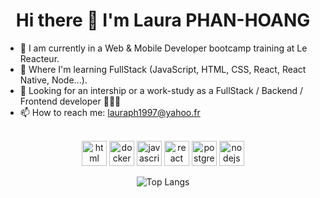 <h1 align="center">Hi there 👋 I'm Laura PHAN-HOANG </h1>


- 🔭 I am currently in a Web & Mobile Developer bootcamp training at Le Reacteur.
- 🌱 Where I'm learning FullStack (JavaScript, HTML, CSS, React, React Native, Node...).
- 💬 Looking for an intership or a work-study as a FullStack / Backend / Frontend developer 👩🏻‍💻
- 📫 How to reach me: lauraph1997@yahoo.fr

<div align="center">
<br />
<a margin="10" target="_blank"><img margin="10px" height="40" src="https://cdn.iconscout.com/icon/free/png-512/html-2752158-2284975.png?f=avif&w=256" alt="html"></a>
<a margin="10"  target="_blank"><img margin="10px" height="40" src="https://upload.wikimedia.org/wikipedia/commons/thumb/6/62/CSS3_logo.svg/2048px-CSS3_logo.svg.png" alt="docker"></a>
<a margin="10" target="_blank"><img margin="10px" height="40" src="https://cdn.iconscout.com/icon/free/png-512/javascript-2752148-2284965.png?f=avif&w=256" alt="javascript"></a>
<a margin="10" target="_blank"><img margin="10px" height="40" src="https://cdn.iconscout.com/icon/free/png-512/react-3-1175109.png?f=avif&w=256" alt="react"></a>
<a margin="10" target="_blank"><img margin="10px" height="40" src="https://cdnlogo.com/logos/r/18/react-native.svg" alt="postgres"></a>
<a margin="10"  target="_blank"><img margin="10px" height="40" src="https://cdn.iconscout.com/icon/free/png-512/nodejs-2-226035.png?f=avif&w=256" alt="nodejs"></a>


![Top Langs](https://github-readme-stats.vercel.app/api/top-langs/?username=lauraphanhoang&theme=tokyonight)
</div>

